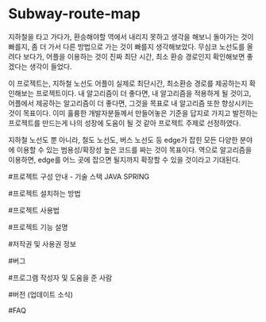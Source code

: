 # Subway-route-map
지하철을 타고 가다가, 환승해야할 역에서 내리지 못하고 생각을 해보니 돌아가는 것이 빠를지, 좀 더 가서 다른 방법으로 가는 것이 빠를지 생각해보았다.
무심코 노선도를 올려다 보다가, 어플을 이용하는 것이 진짜 최단 시간, 최소 환승 경로인지 확인해보면 좋겠다는 생각이 들었다.

이 프로젝트는, 지하철 노선도 어플이 실제로 최단시간, 최소환승 경로를 제공하는지 확인해보는 프로젝트이다.
내 알고리즘이 더 좋다면, 내 알고리즘을 적용하게 될 것이고, 어플에서 제공하는 알고리즘이 더 좋다면, 그것을 목표로 내 알고리즘 또한 향상시키는 것이 목표이다.
이미 훌륭한 개발자분들께서 만들어놓은 기준을 답지로 가지고 발전하는 프로젝트를 만드는게 나의 성장에 도움이 될 것 같아 프로젝트 주제로 선정하였다.

지하철 노선도 뿐 아니라, 철도 노선도, 버스 노선도 등 edge가 잡힌 모든 다양한 분야에 이용할 수 있는 범용성/확장성 높은 코드를 짜는 것이 목표이다.
역으로 알고리즘을 이용하면, edge를 어느 곳에 잡으면 될지까지 확장할 수 있을 것이라고 기대된다.

#프로젝트 구성 안내 - 기술 스택
JAVA
SPRING

#프로젝트 설치하는 방법

#프로젝트 사용법

#프로젝트 기능 설명

#저작권 및 사용권 정보

#버그

#프로그램 작성자 및 도움을 준 사람

#버전 (업데이트 소식)

#FAQ
